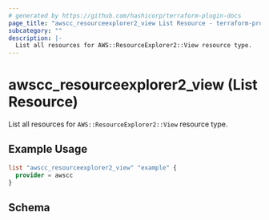 ```yaml
---
# generated by https://github.com/hashicorp/terraform-plugin-docs
page_title: "awscc_resourceexplorer2_view List Resource - terraform-provider-awscc"
subcategory: ""
description: |-
  List all resources for AWS::ResourceExplorer2::View resource type.
---
```


# awscc_resourceexplorer2_view (List Resource)

List all resources for `AWS::ResourceExplorer2::View` resource type.

## Example Usage

```terraform
list "awscc_resourceexplorer2_view" "example" {
  provider = awscc
}
```

<!-- schema generated by tfplugindocs -->
## Schema
